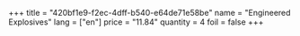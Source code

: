 +++
title = "420bf1e9-f2ec-4dff-b540-e64de71e58be"
name = "Engineered Explosives"
lang = ["en"]
price = "11.84"
quantity = 4
foil = false
+++
